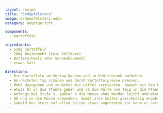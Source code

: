 ```yaml
---
layout: recipe
title: "Erdäpfelsterz"
image: erdaepfelsterz.webp
category: Hauptgericht

components:
  - Kartoffeln

ingredients:
  - 550g Kartoffeln
  - 200g Weizenmehl (kein Vollkorn)
  - Butterschmalz oder Sonnenblumenöl
  - etwas Salz

directions:
  - Die Kartoffeln am Vortag kochen und im Kühlschrank aufheben.
  - Am nächsten Tag schälen und durch Kartoffelpresse pressen.
  - Mehl dazugeben und zunächst mit Löffel vermischen, danach mit den Händen gut zu einem bröseligen Teig kneten
  - etwas Öl in die Pfanne geben und ca die Hälfe vom Teig in die Pfanne geben.
  - Anfangs bei Stufe 9, später 8 die Masse ohne Wenden leicht anbraten und immer wieder mit Kochlöffel zerkleinern
  - Ab und zu die Masse schwenken, damit alle Seiten gleichmäßig angebraten werden, dann wieder ruhen lassen und zerkleinern. Später kann auf Stufe 7 zurückgedreht werden.
  - Sobald der Sterz auf allen Seiten etwas angebraten ist kann er serviert werden und die andere Hälfe des Teigs wird zubereitet (neues Öl, wieder Stufe 9 usw.)
---
```

